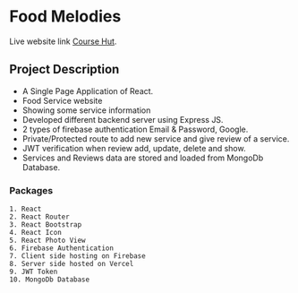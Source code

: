 # Food Melodies
Live website link [Course Hut](https://course-hut.web.app/).

## Project Description

* A Single Page Application of React.
* Food Service website 
* Showing some service information
* Developed different backend server using Express JS.
* 2 types of firebase authentication Email & Password, Google.
* Private/Protected route to add new service and give review of a service.
* JWT verification when review add, update, delete and show.
* Services and Reviews data are stored and loaded from MongoDb Database.

### Packages

    1. React
    2. React Router
    3. React Bootstrap
    4. React Icon
    5. React Photo View
    6. Firebase Authentication
    7. Client side hosting on Firebase
    8. Server side hosted on Vercel
    9. JWT Token
    10. MongoDb Database